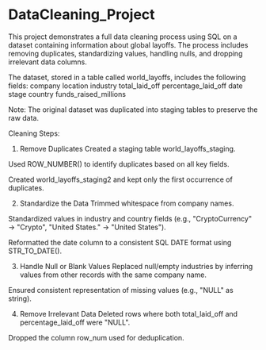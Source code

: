 # DataCleaning_Project

This project demonstrates a full data cleaning process using SQL on a dataset containing information about global layoffs. The process includes removing duplicates, standardizing values, handling nulls, and dropping irrelevant data columns.

The dataset, stored in a table called world_layoffs, includes the following fields:
company
location
industry
total_laid_off
percentage_laid_off
date
stage
country
funds_raised_millions

Note: The original dataset was duplicated into staging tables to preserve the raw data.

Cleaning Steps:
1. Remove Duplicates
Created a staging table world_layoffs_staging.

Used ROW_NUMBER() to identify duplicates based on all key fields.

Created world_layoffs_staging2 and kept only the first occurrence of duplicates.

2. Standardize the Data
Trimmed whitespace from company names.

Standardized values in industry and country fields (e.g., "CryptoCurrency" → "Crypto", "United States." → "United States").

Reformatted the date column to a consistent SQL DATE format using STR_TO_DATE().

3. Handle Null or Blank Values
Replaced null/empty industries by inferring values from other records with the same company name.

Ensured consistent representation of missing values (e.g., "NULL" as string).

4. Remove Irrelevant Data
Deleted rows where both total_laid_off and percentage_laid_off were "NULL".

Dropped the column row_num used for deduplication.

